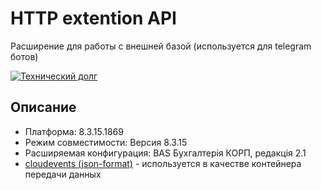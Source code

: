 # HTTP extention API

Расширение для работы с внешней базой (используется для telegram ботов)

[![Технический долг](https://sonarqube.samokhval.com/api/project_badges/measure?project=http_api_extention&metric=sqale_index)](https://sonarqube.samokhval.com/dashboard?id=http_api_extention)

## Описание
- Платформа: 8.3.15.1869
- Режим совместимости: Версия 8.3.15
- Расширяемая конфигурация: BAS Бухгалтерія КОРП, редакція 2.1
- [cloudevents (json-format)](https://github.com/cloudevents/spec/blob/v1.0.1/json-format.md) - используется в качестве контейнера передачи данных



